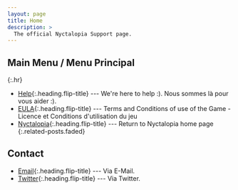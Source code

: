 ```yaml
---
layout: page
title: Home
description: >
  The official Nyctalopia Support page.
---
```


## Main Menu / Menu Principal
{:.hr}

* [Help]{:.heading.flip-title} --- We're here to help :). Nous sommes là pour vous aider :).
* [EULA]{:.heading.flip-title} --- Terms and Conditions of use of the Game - Licence et Conditions d'utilisation du jeu
* [Nyctalopia]{:.heading.flip-title} --- Return to Nyctalopia home page
{:.related-posts.faded}

## Contact

* [Email]{:.heading.flip-title} --- Via E-Mail.
* [Twitter]{:.heading.flip-title} --- Via Twitter.

[help]: /docs/index.md
[EULA]: eula.md
[Nyctalopia]: https://nyctalopia.games
[Email]: mailto://support@nyctalopia.games
[Twitter]: https://twitter.com/nyctaIopia